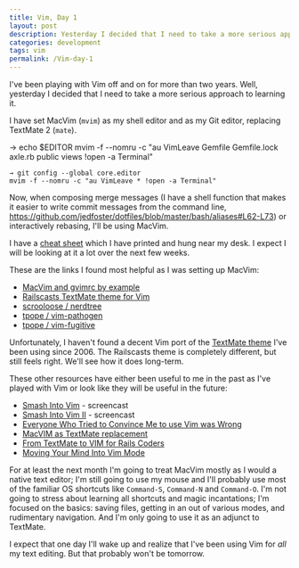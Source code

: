 ```yaml
---
title: Vim, Day 1
layout: post
description: Yesterday I decided that I need to take a more serious approach to learning Vim. 
categories: development
tags: vim
permalink: /Vim-day-1
---
```


I've been playing with Vim off and on for more than two years. Well, yesterday I decided that I need to take a more serious approach to learning it. 

I have set MacVim (`mvim`) as my shell editor and as my Git editor, replacing TextMate 2 (`mate`).

  → echo $EDITOR
	mvim -f --nomru -c "au VimLeave Gemfile Gemfile.lock axle.rb public views !open -a Terminal"
	
	→ git config --global core.editor
	mvim -f --nomru -c "au VimLeave * !open -a Terminal"
	
Now, when composing merge messages (I have a shell function that makes it easier to write commit messages from the command line, https://github.com/jedfoster/dotfiles/blob/master/bash/aliases#L62-L73) or interactively rebasing, I'll be using MacVim.

I have a [cheat sheet](https://gist.github.com/4269782) which I have printed and hung near my desk. I expect I will be looking at it a lot over the next few weeks.

These are the links I found most helpful as I was setting up MacVim:

* [MacVim and gvimrc by example
](http://sphericalcow.wordpress.com/2009/03/18/macvim-and-gvimrc-by-example/)
* [Railscasts TextMate theme for Vim](http://www.vim.org/scripts/script.php?script_id=1995)
* [scrooloose / nerdtree
](https://github.com/scrooloose/nerdtree)
* [tpope / vim-pathogen](https://github.com/tpope/vim-pathogen)
* [tpope / vim-fugitive](https://github.com/tpope/vim-fugitive)

Unfortunately, I haven't found a decent Vim port of the [TextMate theme](https://sites.google.com/a/grayskies.net/www/dawn_screencap.gif) I've been using since 2006. The Railscasts theme is completely different, but still feels right. We'll see how it does long-term.


These other resources have either been useful to me in the past as I've played with Vim or look like they will be useful in the future:

* [Smash Into Vim](https://peepcode.com/products/smash-into-vim-i) - screencast
* [Smash Into Vim II](https://peepcode.com/products/smash-into-vim-ii) - screencast
* [Everyone Who Tried to Convince Me to use Vim was Wrong](http://yehudakatz.com/2010/07/29/everyone-who-tried-to-convince-me-to-use-vim-was-wrong/)
* [MacVIM as TextMate replacement](http://zerokspot.com/weblog/2008/08/03/macvim-as-textmate-replacement/)
* [From TextMate to VIM for Rails Coders](http://zigzag.github.com/2010/02/14/from-textmate-to-vim-for-rails-coders.html)
* [Moving Your Mind Into Vim Mode](http://blog.wekeroad.com/thoughts/vim-is-your-daddy)


For at least the next month I'm going to treat MacVim mostly as I would a native text editor; I'm still going to use my mouse and I'll probably use most of the familiar OS shortcuts like `Command-S`, `Command-N` and `Command-O`. I'm not going to stress about learning all shortcuts and magic incantations; I'm focused on the basics: saving files, getting in an out of various modes, and rudimentary navigation. And I'm only going to use it as an adjunct to TextMate.

I expect that one day I'll wake up and realize that I've been using Vim for _all_ my text editing. But that probably won't be tomorrow.